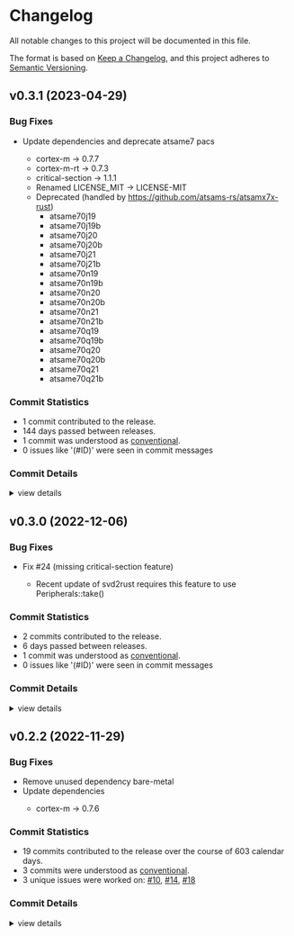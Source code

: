 # Changelog

All notable changes to this project will be documented in this file.

The format is based on [Keep a Changelog](https://keepachangelog.com/en/1.0.0/),
and this project adheres to [Semantic Versioning](https://semver.org/spec/v2.0.0.html).

## v0.3.1 (2023-04-29)

### Bug Fixes

 - <csr-id-350e7515159199ef5cfd37ffdca2b511ab4486dc/> Update dependencies and deprecate atsame7 pacs
   - cortex-m -> 0.7.7
   - cortex-m-rt -> 0.7.3
   - critical-section -> 1.1.1
   - Renamed LICENSE_MIT -> LICENSE-MIT
   - Deprecated (handled by https://github.com/atsams-rs/atsamx7x-rust)
     * atsame70j19
     * atsame70j19b
     * atsame70j20
     * atsame70j20b
     * atsame70j21
     * atsame70j21b
     * atsame70n19
     * atsame70n19b
     * atsame70n20
     * atsame70n20b
     * atsame70n21
     * atsame70n21b
     * atsame70q19
     * atsame70q19b
     * atsame70q20
     * atsame70q20b
     * atsame70q21
     * atsame70q21b

### Commit Statistics

<csr-read-only-do-not-edit/>

 - 1 commit contributed to the release.
 - 144 days passed between releases.
 - 1 commit was understood as [conventional](https://www.conventionalcommits.org).
 - 0 issues like '(#ID)' were seen in commit messages

### Commit Details

<csr-read-only-do-not-edit/>

<details><summary>view details</summary>

 * **Uncategorized**
    - Update dependencies and deprecate atsame7 pacs ([`350e751`](https://github.com/atsam-rs/atsam-pac/commit/350e7515159199ef5cfd37ffdca2b511ab4486dc))
</details>

## v0.3.0 (2022-12-06)

### Bug Fixes

 - <csr-id-2b9a3080f81274d29310899f9f2e700c6d6a1f49/> Fix #24 (missing critical-section feature)
   - Recent update of svd2rust requires this feature to use
   Peripherals::take()

### Commit Statistics

<csr-read-only-do-not-edit/>

 - 2 commits contributed to the release.
 - 6 days passed between releases.
 - 1 commit was understood as [conventional](https://www.conventionalcommits.org).
 - 0 issues like '(#ID)' were seen in commit messages

### Commit Details

<csr-read-only-do-not-edit/>

<details><summary>view details</summary>

 * **Uncategorized**
    - Release atsam4e16c-pac v0.3.0, atsam4e16e-pac v0.3.0, atsam4e8c-pac v0.3.0, atsam4e8e-pac v0.3.0, atsam4lc2a-pac v0.3.0, atsam4lc2b-pac v0.3.0, atsam4lc2c-pac v0.3.0, atsam4lc4a-pac v0.3.0, atsam4lc4b-pac v0.3.0, atsam4lc4c-pac v0.3.0, atsam4lc8a-pac v0.3.0, atsam4lc8b-pac v0.3.0, atsam4lc8c-pac v0.3.0, atsam4ls2a-pac v0.3.0, atsam4ls2b-pac v0.3.0, atsam4ls2c-pac v0.3.0, atsam4ls4a-pac v0.3.0, atsam4ls4b-pac v0.3.0, atsam4ls4c-pac v0.3.0, atsam4ls8a-pac v0.3.0, atsam4ls8b-pac v0.3.0, atsam4ls8c-pac v0.3.0, atsam4n16b-pac v0.3.0, atsam4n16c-pac v0.3.0, atsam4n8a-pac v0.3.0, atsam4n8b-pac v0.3.0, atsam4n8c-pac v0.3.0, atsam4s16b-pac v0.3.0, atsam4s16c-pac v0.3.0, atsam4s2a-pac v0.3.0, atsam4s2b-pac v0.3.0, atsam4s2c-pac v0.3.0, atsam4s4a-pac v0.3.0, atsam4s4b-pac v0.3.0, atsam4s4c-pac v0.3.0, atsam4s8b-pac v0.3.0, atsam4s8c-pac v0.3.0, atsam4sa16b-pac v0.3.0, atsam4sa16c-pac v0.3.0, atsam4sd16b-pac v0.3.0, atsam4sd16c-pac v0.3.0, atsam4sd32b-pac v0.3.0, atsam4sd32c-pac v0.3.0, atsam4sp32a-pac v0.3.0, atsame70j19-pac v0.3.0, atsame70j19b-pac v0.3.0, atsame70j20-pac v0.3.0, atsame70j20b-pac v0.3.0, atsame70j21-pac v0.3.0, atsame70j21b-pac v0.3.0, atsame70n19-pac v0.3.0, atsame70n19b-pac v0.3.0, atsame70n20-pac v0.3.0, atsame70n20b-pac v0.3.0, atsame70n21-pac v0.3.0, atsame70n21b-pac v0.3.0, atsame70q19-pac v0.3.0, atsame70q19b-pac v0.3.0, atsame70q20-pac v0.3.0, atsame70q20b-pac v0.3.0, atsame70q21-pac v0.3.0, atsame70q21b-pac v0.3.0 ([`57604e8`](https://github.com/atsam-rs/atsam-pac/commit/57604e8f8ca65b498fd70a541f3e183a6d9e1d4a))
    - Fix #24 (missing critical-section feature) ([`2b9a308`](https://github.com/atsam-rs/atsam-pac/commit/2b9a3080f81274d29310899f9f2e700c6d6a1f49))
</details>

## v0.2.2 (2022-11-29)

### Bug Fixes

<csr-id-5a8f9b8190f7be9dc59af66d0ba0fb48b8ee8c84/>

 - <csr-id-54fe3c1f9705e2a9f96176dd8c467fbaed648702/> Remove unused dependency bare-metal
 - <csr-id-63c755d5cb29e4a0d6eec4a1f24498cd2b2801d8/> Update dependencies
   - cortex-m -> 0.7.6

### Commit Statistics

<csr-read-only-do-not-edit/>

 - 19 commits contributed to the release over the course of 603 calendar days.
 - 3 commits were understood as [conventional](https://www.conventionalcommits.org).
 - 3 unique issues were worked on: [#10](https://github.com/atsam-rs/atsam-pac/issues/10), [#14](https://github.com/atsam-rs/atsam-pac/issues/14), [#18](https://github.com/atsam-rs/atsam-pac/issues/18)

### Commit Details

<csr-read-only-do-not-edit/>

<details><summary>view details</summary>

 * **[#10](https://github.com/atsam-rs/atsam-pac/issues/10)**
    - Added support for ATSAME54 and ATSAM4S16 ([`e120060`](https://github.com/atsam-rs/atsam-pac/commit/e120060695b87b48d1c27061c28470a006b2abee))
 * **[#14](https://github.com/atsam-rs/atsam-pac/issues/14)**
    - Adding missing NVIC interrupts for atsam4e and atsam4s ([`2d799ca`](https://github.com/atsam-rs/atsam-pac/commit/2d799ca714c9c8ccfa50b961c6b5fd3276a8ec22))
 * **[#18](https://github.com/atsam-rs/atsam-pac/issues/18)**
    - Bumped PAC versions to reflect interrupt changes in SVDs in recent PRs. ([`bc207c5`](https://github.com/atsam-rs/atsam-pac/commit/bc207c585bb70dffa31842ea9c94c887b2afb980))
 * **Uncategorized**
    - Release atsam4e16c-pac v0.2.2, atsam4e16e-pac v0.2.2, atsam4e8c-pac v0.2.2, atsam4e8e-pac v0.2.2, atsam4lc2a-pac v0.2.2, atsam4lc2b-pac v0.2.2, atsam4lc2c-pac v0.2.2, atsam4lc4a-pac v0.2.2, atsam4lc4b-pac v0.2.2, atsam4lc4c-pac v0.2.2, atsam4lc8a-pac v0.2.2, atsam4lc8b-pac v0.2.2, atsam4lc8c-pac v0.2.2, atsam4ls2a-pac v0.2.2, atsam4ls2b-pac v0.2.2, atsam4ls2c-pac v0.2.2, atsam4ls4a-pac v0.2.2, atsam4ls4b-pac v0.2.2, atsam4ls4c-pac v0.2.2, atsam4ls8a-pac v0.2.2, atsam4ls8b-pac v0.2.2, atsam4ls8c-pac v0.2.2, atsam4n16b-pac v0.2.2, atsam4n16c-pac v0.2.2, atsam4n8a-pac v0.2.2, atsam4n8b-pac v0.2.2, atsam4n8c-pac v0.2.2, atsam4s16b-pac v0.2.2, atsam4s16c-pac v0.2.2, atsam4s2a-pac v0.2.2, atsam4s2b-pac v0.2.2, atsam4s2c-pac v0.2.2, atsam4s4a-pac v0.2.2, atsam4s4b-pac v0.2.2, atsam4s4c-pac v0.2.2, atsam4s8b-pac v0.2.2, atsam4s8c-pac v0.2.2, atsam4sa16b-pac v0.2.2, atsam4sa16c-pac v0.2.2, atsam4sd16b-pac v0.2.2, atsam4sd16c-pac v0.2.2, atsam4sd32b-pac v0.2.2, atsam4sd32c-pac v0.2.2, atsam4sp32a-pac v0.2.2, atsame70j19-pac v0.2.2, atsame70j19b-pac v0.2.2, atsame70j20-pac v0.2.2, atsame70j20b-pac v0.2.2, atsame70j21-pac v0.2.2, atsame70j21b-pac v0.2.2, atsame70n19-pac v0.2.2, atsame70n19b-pac v0.2.2, atsame70n20-pac v0.2.2, atsame70n20b-pac v0.2.2, atsame70n21-pac v0.2.2, atsame70n21b-pac v0.2.2, atsame70q19-pac v0.2.2, atsame70q19b-pac v0.2.2, atsame70q20-pac v0.2.2, atsame70q20b-pac v0.2.2, atsame70q21-pac v0.2.2, atsame70q21b-pac v0.2.2 ([`c3f31b0`](https://github.com/atsam-rs/atsam-pac/commit/c3f31b039d2bc2b40c4d9c0c302c1775cc0bb84b))
    - Add initial CHANGELOGs ([`5a8f9b8`](https://github.com/atsam-rs/atsam-pac/commit/5a8f9b8190f7be9dc59af66d0ba0fb48b8ee8c84))
    - Release atsam4e16c-pac v0.2.2, atsam4e16e-pac v0.2.2, atsam4e8c-pac v0.2.2, atsam4e8e-pac v0.2.2, atsam4lc2a-pac v0.2.2, atsam4lc2b-pac v0.2.2, atsam4lc2c-pac v0.2.2, atsam4lc4a-pac v0.2.2, atsam4lc4b-pac v0.2.2, atsam4lc4c-pac v0.2.2, atsam4lc8a-pac v0.2.2, atsam4lc8b-pac v0.2.2, atsam4lc8c-pac v0.2.2, atsam4ls2a-pac v0.2.2, atsam4ls2b-pac v0.2.2, atsam4ls2c-pac v0.2.2, atsam4ls4a-pac v0.2.2, atsam4ls4b-pac v0.2.2, atsam4ls4c-pac v0.2.2, atsam4ls8a-pac v0.2.2, atsam4ls8b-pac v0.2.2, atsam4ls8c-pac v0.2.2, atsam4n16b-pac v0.2.2, atsam4n16c-pac v0.2.2, atsam4n8a-pac v0.2.2, atsam4n8b-pac v0.2.2, atsam4n8c-pac v0.2.2, atsam4s16b-pac v0.2.2, atsam4s16c-pac v0.2.2, atsam4s2a-pac v0.2.2, atsam4s2b-pac v0.2.2, atsam4s2c-pac v0.2.2, atsam4s4a-pac v0.2.2, atsam4s4b-pac v0.2.2, atsam4s4c-pac v0.2.2, atsam4s8b-pac v0.2.2, atsam4s8c-pac v0.2.2, atsam4sa16b-pac v0.2.2, atsam4sa16c-pac v0.2.2, atsam4sd16b-pac v0.2.2, atsam4sd16c-pac v0.2.2, atsam4sd32b-pac v0.2.2, atsam4sd32c-pac v0.2.2, atsam4sp32a-pac v0.2.2, atsame70j19-pac v0.2.2, atsame70j19b-pac v0.2.2, atsame70j20-pac v0.2.2, atsame70j20b-pac v0.2.2, atsame70j21-pac v0.2.2, atsame70j21b-pac v0.2.2, atsame70n19-pac v0.2.2, atsame70n19b-pac v0.2.2, atsame70n20-pac v0.2.2, atsame70n20b-pac v0.2.2, atsame70n21-pac v0.2.2, atsame70n21b-pac v0.2.2, atsame70q19-pac v0.2.2, atsame70q19b-pac v0.2.2, atsame70q20-pac v0.2.2, atsame70q20b-pac v0.2.2, atsame70q21-pac v0.2.2, atsame70q21b-pac v0.2.2 ([`a628b97`](https://github.com/atsam-rs/atsam-pac/commit/a628b974a612113c93a46bbc2724d403358abb1f))
    - Remove unused dependency bare-metal ([`54fe3c1`](https://github.com/atsam-rs/atsam-pac/commit/54fe3c1f9705e2a9f96176dd8c467fbaed648702))
    - Update dependencies ([`63c755d`](https://github.com/atsam-rs/atsam-pac/commit/63c755d5cb29e4a0d6eec4a1f24498cd2b2801d8))
    - Update pac dependencies ([`8ca7aca`](https://github.com/atsam-rs/atsam-pac/commit/8ca7acab12a2e8af4c6f49d25d79d3c379d4fd35))
    - Update pacs to svd2rust 0.19.0 ([`07a2d93`](https://github.com/atsam-rs/atsam-pac/commit/07a2d930b057726763d359204c406a994661aacc))
    - Merge pull request #3 from atsam4-rs/john/svd_updates_from_keil ([`20495a6`](https://github.com/atsam-rs/atsam-pac/commit/20495a6a821625762ff2a82bbf9e941f1e1d2c58))
    - Updated SVD's from Keil (which are newer) instead of Atmel. ([`4ad3e20`](https://github.com/atsam-rs/atsam-pac/commit/4ad3e20c44ba3d904c4b525069df198a0581448c))
    - Merge pull request #1 from haata/github_actions ([`081950d`](https://github.com/atsam-rs/atsam-pac/commit/081950d5e8d6dee85d018c6f841e55d3800e042a))
    - Merge branch 'master' into github_actions ([`9db368c`](https://github.com/atsam-rs/atsam-pac/commit/9db368cc54be0b935ad0521d6d9cfd414113f9a3))
    - Adding GitHub Actions ([`1ecf432`](https://github.com/atsam-rs/atsam-pac/commit/1ecf43256f4e6e5af7e32cabd609543a8d133297))
    - Added patch to SAM4E svds to add PASSWD enumeration to relevant KEY fields of the SUPC and PMC peripherals. ([`60d65f0`](https://github.com/atsam-rs/atsam-pac/commit/60d65f0e0f5c5d11f6b22381a15cee1782f34157))
    - Updated sam4e based crate versions to 1.5. ([`849dd8f`](https://github.com/atsam-rs/atsam-pac/commit/849dd8fcf3be0074d98b8fc65e4fb03fdfd4b6b1))
    - Updated SAM4x PACs from latest SVDs. ([`87f4b39`](https://github.com/atsam-rs/atsam-pac/commit/87f4b39163ad7711854e174851ea4814846984c9))
    - Initial checkin of consolodated PACs from seperate repos. ([`04b0589`](https://github.com/atsam-rs/atsam-pac/commit/04b05897a0f7d9fa19fee5536c6b51b9f8f46fc2))
</details>


